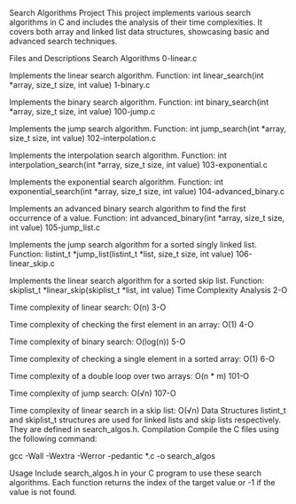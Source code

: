 Search Algorithms Project
This project implements various search algorithms in C and includes the analysis of their time complexities. It covers both array and linked list data structures, showcasing basic and advanced search techniques.

Files and Descriptions
Search Algorithms
0-linear.c

Implements the linear search algorithm.
Function: int linear_search(int *array, size_t size, int value)
1-binary.c

Implements the binary search algorithm.
Function: int binary_search(int *array, size_t size, int value)
100-jump.c

Implements the jump search algorithm.
Function: int jump_search(int *array, size_t size, int value)
102-interpolation.c

Implements the interpolation search algorithm.
Function: int interpolation_search(int *array, size_t size, int value)
103-exponential.c

Implements the exponential search algorithm.
Function: int exponential_search(int *array, size_t size, int value)
104-advanced_binary.c

Implements an advanced binary search algorithm to find the first occurrence of a value.
Function: int advanced_binary(int *array, size_t size, int value)
105-jump_list.c

Implements the jump search algorithm for a sorted singly linked list.
Function: listint_t *jump_list(listint_t *list, size_t size, int value)
106-linear_skip.c

Implements the linear search algorithm for a sorted skip list.
Function: skiplist_t *linear_skip(skiplist_t *list, int value)
Time Complexity Analysis
2-O

Time complexity of linear search: O(n)
3-O

Time complexity of checking the first element in an array: O(1)
4-O

Time complexity of binary search: O(log(n))
5-O

Time complexity of checking a single element in a sorted array: O(1)
6-O

Time complexity of a double loop over two arrays: O(n * m)
101-O

Time complexity of jump search: O(√n)
107-O

Time complexity of linear search in a skip list: O(√n)
Data Structures
listint_t and skiplist_t structures are used for linked lists and skip lists respectively. They are defined in search_algos.h.
Compilation
Compile the C files using the following command:

gcc -Wall -Wextra -Werror -pedantic *.c -o search_algos


Usage
Include search_algos.h in your C program to use these search algorithms. Each function returns the index of the target value or -1 if the value is not found.
